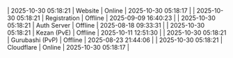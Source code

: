 | 2025-10-30 05:18:21 | Website | Online | 2025-10-30 05:18:17 |
| 2025-10-30 05:18:21 | Registration | Offline | 2025-09-09 16:40:23 |
| 2025-10-30 05:18:21 | Auth Server | Offline | 2025-08-18 09:33:31 |
| 2025-10-30 05:18:21 | Kezan (PvE) | Offline | 2025-10-11 12:51:30 |
| 2025-10-30 05:18:21 | Gurubashi (PvP) | Offline | 2025-08-23 21:44:06 |
| 2025-10-30 05:18:21 | Cloudflare | Online | 2025-10-30 05:18:17 |
